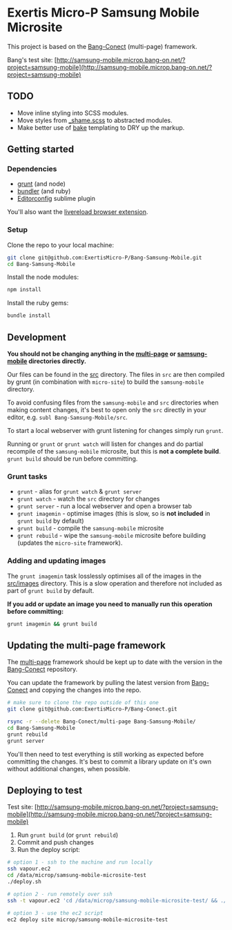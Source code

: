 # Exertis Micro-P Samsung Mobile Microsite

This project is based on the [Bang-Conect](https://github.com/ExertisMicro-P/Bang-Conect) (multi-page) framework.

Bang's test site: [http://samsung-mobile.microp.bang-on.net/?project=samsung-mobile](http://samsung-mobile.microp.bang-on.net/?project=samsung-mobile)

## TODO
* Move inline styling into SCSS modules.
* Move styles from [_shame.scss](./src/scss/_shame.scss) to abstracted modules.
* Make better use of [bake](https://github.com/MathiasPaumgarten/grunt-bake) templating to DRY up the markup.

## Getting started

### Dependencies

* [grunt](http://gruntjs.com/installing-grunt) (and node)
* [bundler](http://bundler.io/) (and ruby)
* [Editorconfig](https://github.com/sindresorhus/editorconfig-sublime) sublime plugin

You'll also want the [livereload browser extension](http://feedback.livereload.com/knowledgebase/articles/86242-how-do-i-install-and-use-the-browser-extensions).

### Setup

Clone the repo to your local machine:
```sh
git clone git@github.com:ExertisMicro-P/Bang-Samsung-Mobile.git
cd Bang-Samsung-Mobile
```

Install the node modules:
```sh
npm install
```

Install the ruby gems:
```sh
bundle install
```

## Development

**You should not be changing anything in the [multi-page](multi-page) or [samsung-mobile](samsung-mobile) directories directly.**

Our files can be found in the [src](src) directory. The files in `src` are then compiled by grunt (in combination with `micro-site`) to build the `samsung-mobile` directory.

To avoid confusing files from the `samsung-mobile` and `src` directories when making content changes, it's best to open only the `src` directly in your editor, e.g. `subl Bang-Samsung-Mobile/src`.

To start a local webserver with grunt listening for changes simply run `grunt`.

Running or `grunt` or `grunt watch` will listen for changes and do partial recompile of the `samsung-mobile` microsite, but this is **not a complete build**. `grunt build` should be run before committing.

### Grunt tasks

* `grunt` - alias for `grunt watch` & `grunt server`
* `grunt watch` - watch the `src` directory for changes
* `grunt server` - run a local webserver and open a browser tab
* `grunt imagemin` - optimise images (this is slow, so is **not included** in `grunt build` by default)
* `grunt build` - compile the `samsung-mobile` microsite
* `grunt rebuild` - wipe the `samsung-mobile` microsite before building (updates the `micro-site` framework).

### Adding and updating images

The `grunt imagemin` task losslessly optimises all of the images in the [src/images](src/images) directory. This is a slow operation and therefore not included as part of `grunt build` by default.

**If you add or update an image you need to manually run this operation before committing:**

```sh
grunt imagemin && grunt build
```

## Updating the multi-page framework

The [multi-page](multi-page) framework should be kept up to date with the version in the [Bang-Conect](https://github.com/ExertisMicro-P/Bang-Conect) repository.

You can update the framework by pulling the latest version from [Bang-Conect](https://github.com/ExertisMicro-P/Bang-Conect) and copying the changes into the repo.

```sh
# make sure to clone the repo outside of this one
git clone git@github.com:ExertisMicro-P/Bang-Conect.git

rsync -r --delete Bang-Conect/multi-page Bang-Samsung-Mobile/
cd Bang-Samsung-Mobile
grunt rebuild
grunt server
```

You'll then need to test everything is still working as expected before committing the changes. It's best to commit a library update on it's own without additional changes, when possible.

## Deploying to test

Test site: [http://samsung-mobile.microp.bang-on.net/?project=samsung-mobile](http://samsung-mobile.microp.bang-on.net/?project=samsung-mobile)

1. Run `grunt build` (or `grunt rebuild`)
2. Commit and push changes
3. Run the deploy script:

```sh
# option 1 - ssh to the machine and run locally
ssh vapour.ec2
cd /data/microp/samsung-mobile-microsite-test
./deploy.sh

# option 2 - run remotely over ssh
ssh -t vapour.ec2 'cd /data/microp/samsung-mobile-microsite-test/ && ./deploy.sh'

# option 3 - use the ec2 script
ec2 deploy site microp/samsung-mobile-microsite-test
```
